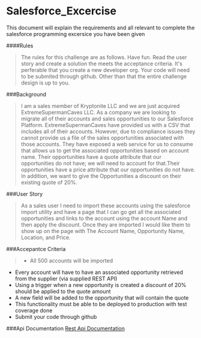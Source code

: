 # Salesforce_Excercise

This document will explain the requirements and all relevant to complete the salesforce programming excersice you have been given

####Rules
> The rules for this challenge are as follows. Have fun. Read the user story and create a solution the meets the acceptance criteria. It's perferable that you create a new developer org. Your code will need to be submited through github. Other than that the entire challenge design is up to you. 

###Background
>I am a sales member of Kryptonite LLC and we are just acquired ExtremeSupermanCaves LLC. As a company we are looking to migrate all of their accounts and sales opportunities to our Salesforce Platform. ExtremeSupermanCaves have provided us with a CSV that includes all of their accounts. However, due to compliance issues they cannot provide us a file of the sales opportunities associated with those accounts. They have exposed a web service for us to consume that allows us to get the associated opportunities based on account name. Their opportunities have a quote attribute that our opportunities do not have; we will need to account for that.Their opportunities have a price attribute that our opportunities do not have. In addition, we want to give the Opportunities a discount on their existing quote of 20%.


###User Story
>As a sales user I need to import these accounts using the salesforce import utility and have a page that I can go get all the associated opportunities and links to the account using the account Name and then apply the discount. Once they are imported I would like them to show up on the page with The Account Name, Opportunity Name, Location, and Price.

###Accepantce Criteria
> * All 500 accounts will be imported
* Every account will have to have an associated opportunity retrieved from the supplier (via supplied REST API) 
* Using a trigger when a new opportunity is created a discount of 20% should be applied to the quote amount
* A new field will be added to the opportunity that will contain the quote
* This functionality must be able to be deployed to production with test coverage done
* Submit your code through github

###Api Documentation
[Rest Api Documentation](SalesforceRestApi.md)
